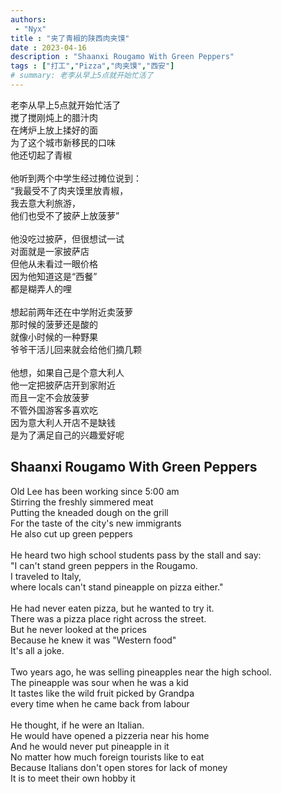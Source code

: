 ```yaml
---
authors:
 - "Nyx"
title : "夹了青椒的陕西肉夹馍"
date : 2023-04-16
description : "Shaanxi Rougamo With Green Peppers"
tags : ["打工","Pizza","肉夹馍","西安"]
# summary: 老李从早上5点就开始忙活了
---
```


<!-- ## 夹了青椒的肉夹馍 -->
老李从早上5点就开始忙活了\
搅了搅刚炖上的腊汁肉\
在烤炉上放上揉好的面\
为了这个城市新移民的口味\
他还切起了青椒\
\
他听到两个中学生经过摊位说到：\
“我最受不了肉夹馍里放青椒，\
我去意大利旅游，\
他们也受不了披萨上放菠萝”\
\
他没吃过披萨，但很想试一试\
对面就是一家披萨店\
但他从未看过一眼价格\
因为他知道这是“西餐”\
都是糊弄人的哩\
\
想起前两年还在中学附近卖菠萝\
那时候的菠萝还是酸的\
就像小时候的一种野果\
爷爷干活儿回来就会给他们摘几颗\
\
他想，如果自己是个意大利人\
他一定把披萨店开到家附近\
而且一定不会放菠萝\
不管外国游客多喜欢吃\
因为意大利人开店不是缺钱\
是为了满足自己的兴趣爱好呢

## Shaanxi Rougamo With Green Peppers
Old Lee has been working since 5:00 am\
Stirring the freshly simmered meat\
Putting the kneaded dough on the grill\
For the taste of the city's new immigrants\
He also cut up green peppers\
\
He heard two high school students pass by the stall and say:\
"I can't stand green peppers in the Rougamo.\
I traveled to Italy,\
where locals can't stand pineapple on pizza either."\
\
He had never eaten pizza, but he wanted to try it.\
There was a pizza place right across the street.\
But he never looked at the prices\
Because he knew it was "Western food"\
It's all a joke.\
\
Two years ago, he was selling pineapples near the high school.\
The pineapple was sour when he was a kid\
It tastes like the wild fruit picked by Grandpa\
every time when he came back from labour \
\
He thought, if he were an Italian.\
He would have opened a pizzeria near his home\
And he would never put pineapple in it\
No matter how much foreign tourists like to eat\
Because Italians don't open stores for lack of money\
It is to meet their own hobby it
